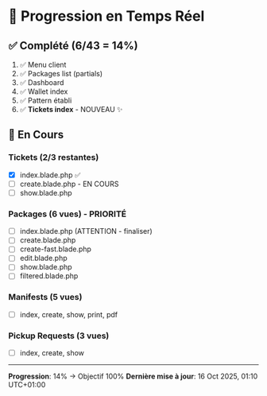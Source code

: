 # 🔄 Progression en Temps Réel

## ✅ Complété (6/43 = 14%)

1. ✅ Menu client
2. ✅ Packages list (partials)
3. ✅ Dashboard
4. ✅ Wallet index
5. ✅ Pattern établi
6. ✅ **Tickets index** - NOUVEAU ✨

## 🔄 En Cours

### Tickets (2/3 restantes)
- [x] index.blade.php ✅
- [ ] create.blade.php - EN COURS
- [ ] show.blade.php

### Packages (6 vues) - PRIORITÉ
- [ ] index.blade.php (ATTENTION - finaliser)
- [ ] create.blade.php
- [ ] create-fast.blade.php
- [ ] edit.blade.php
- [ ] show.blade.php
- [ ] filtered.blade.php

### Manifests (5 vues)
- [ ] index, create, show, print, pdf

### Pickup Requests (3 vues)
- [ ] index, create, show

---

**Progression**: 14% → Objectif 100%
**Dernière mise à jour**: 16 Oct 2025, 01:10 UTC+01:00
